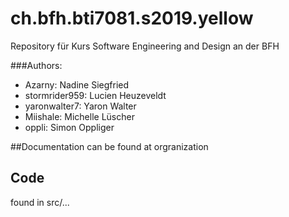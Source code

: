 # ch.bfh.bti7081.s2019.yellow
Repository für Kurs Software Engineering and Design an der BFH

###Authors:
* Azarny: Nadine Siegfried
* stormrider959: Lucien Heuzeveldt
* yaronwalter7: Yaron Walter
* Miishale: Michelle Lüscher
* oppli: Simon Oppliger

##Documentation
can be found at orgranization

## Code
found in src/...